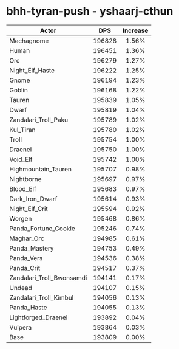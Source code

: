 # bhh-tyran-push - yshaarj-cthun
| Actor | DPS | Increase |
|---|:---:|:---:|
|Mechagnome|196828|1.56%|
|Human|196451|1.36%|
|Orc|196279|1.27%|
|Night_Elf_Haste|196222|1.25%|
|Gnome|196194|1.23%|
|Goblin|196168|1.22%|
|Tauren|195839|1.05%|
|Dwarf|195819|1.04%|
|Zandalari_Troll_Paku|195789|1.02%|
|Kul_Tiran|195780|1.02%|
|Troll|195754|1.00%|
|Draenei|195750|1.00%|
|Void_Elf|195742|1.00%|
|Highmountain_Tauren|195707|0.98%|
|Nightborne|195697|0.97%|
|Blood_Elf|195683|0.97%|
|Dark_Iron_Dwarf|195614|0.93%|
|Night_Elf_Crit|195594|0.92%|
|Worgen|195468|0.86%|
|Panda_Fortune_Cookie|195246|0.74%|
|Maghar_Orc|194985|0.61%|
|Panda_Mastery|194753|0.49%|
|Panda_Vers|194536|0.38%|
|Panda_Crit|194517|0.37%|
|Zandalari_Troll_Bwonsamdi|194141|0.17%|
|Undead|194107|0.15%|
|Zandalari_Troll_Kimbul|194056|0.13%|
|Panda_Haste|194055|0.13%|
|Lightforged_Draenei|193892|0.04%|
|Vulpera|193864|0.03%|
|Base|193809|0.00%|
